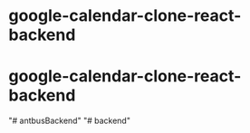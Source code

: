 # google-calendar-clone-react-backend
# google-calendar-clone-react-backend
"# antbusBackend" 
"# backend" 
